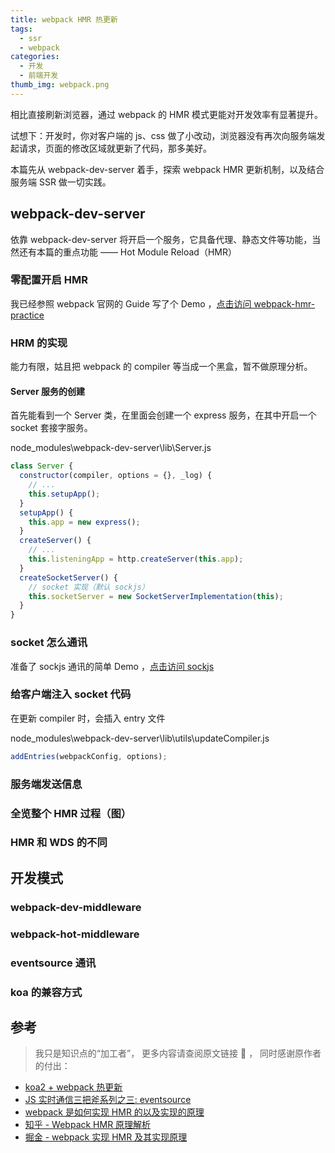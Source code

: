 ```yaml
---
title: webpack HMR 热更新
tags:
  - ssr
  - webpack
categories:
  - 开发
  - 前端开发
thumb_img: webpack.png
---
```


相比直接刷新浏览器，通过 webpack 的 HMR 模式更能对开发效率有显著提升。

试想下：开发时，你对客户端的 js、css 做了小改动，浏览器没有再次向服务端发起请求，页面的修改区域就更新了代码，那多美好。

本篇先从 webpack-dev-server 着手，探索 webpack HMR 更新机制，以及结合服务端 SSR 做一切实践。

## webpack-dev-server

依靠 webpack-dev-server 将开启一个服务，它具备代理、静态文件等功能，当然还有本篇的重点功能 ——
Hot Module Reload（HMR）

### 零配置开启 HMR

我已经参照 webpack 官网的 Guide 写了个 Demo ，[点击访问 webpack-hmr-practice](https://gitee.com/eminoda/ssr-learn/tree/webpack-hmr-practice)

### HRM 的实现

能力有限，姑且把 webpack 的 compiler 等当成一个黑盒，暂不做原理分析。

#### Server 服务的创建

首先能看到一个 Server 类，在里面会创建一个 express 服务，在其中开启一个 socket 套接字服务。

node_modules\webpack-dev-server\lib\Server.js

```js
class Server {
  constructor(compiler, options = {}, _log) {
    // ...
    this.setupApp();
  }
  setupApp() {
    this.app = new express();
  }
  createServer() {
    // ...
    this.listeningApp = http.createServer(this.app);
  }
  createSocketServer() {
    // socket 实现（默认 sockjs）
    this.socketServer = new SocketServerImplementation(this);
  }
}
```

### socket 怎么通讯

准备了 sockjs 通讯的简单 Demo ，[点击访问 sockjs](https://gitee.com/eminoda/ssr-learn/tree/sockjs)

### 给客户端注入 socket 代码

在更新 compiler 时，会插入 entry 文件

node_modules\webpack-dev-server\lib\utils\updateCompiler.js
```js
addEntries(webpackConfig, options);
```

### 服务端发送信息



### 全览整个 HMR 过程（图）

### HMR 和 WDS 的不同

## 开发模式

### webpack-dev-middleware

### webpack-hot-middleware

### eventsource 通讯

### koa 的兼容方式

## 参考

> 我只是知识点的“加工者”， 更多内容请查阅原文链接 :thought_balloon: ， 同时感谢原作者的付出：

- [koa2 + webpack 热更新](https://www.cnblogs.com/liuyt/p/7217024.html?utm_source=itdadao&utm_medium=referral)
- [JS 实时通信三把斧系列之三: eventsource](https://www.jianshu.com/p/3d7b0bbf435a)
- [webpack 是如何实现 HMR 的以及实现的原理](https://blog.csdn.net/gitchat/article/details/78341649)
- [知乎 - Webpack HMR 原理解析](https://zhuanlan.zhihu.com/p/30669007)
- [掘金 - webpack 实现 HMR 及其实现原理](https://juejin.im/post/5d145d4e6fb9a07eee5ededa)

```

```
